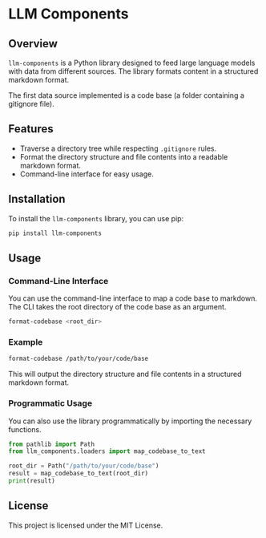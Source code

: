 # LLM Components

## Overview

`llm-components` is a Python library designed to feed large language models with data from different sources. The library formats content in a structured markdown format.

The first data source implemented is a code base (a folder containing a gitignore file).

## Features

- Traverse a directory tree while respecting `.gitignore` rules.
- Format the directory structure and file contents into a readable markdown format.
- Command-line interface for easy usage.

## Installation
To install the `llm-components` library, you can use pip:
```sh
pip install llm-components
```

## Usage

### Command-Line Interface
You can use the command-line interface to map a code base to markdown. The CLI takes the root directory of the code base as an argument.

```sh
format-codebase <root_dir>
```

### Example
```sh
format-codebase /path/to/your/code/base
```

This will output the directory structure and file contents in a structured markdown format.

### Programmatic Usage
You can also use the library programmatically by importing the necessary functions.

```python
from pathlib import Path
from llm_components.loaders import map_codebase_to_text

root_dir = Path("/path/to/your/code/base")
result = map_codebase_to_text(root_dir)
print(result)
```

## License
This project is licensed under the MIT License.
